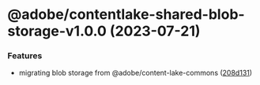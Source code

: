 # @adobe/contentlake-shared-blob-storage-v1.0.0 (2023-07-21)


### Features

* migrating blob storage from @adobe/content-lake-commons ([208d131](https://github.com/adobe/contentlake-shared/commit/208d13181dbf39f1617971a25658e543991b381c))
